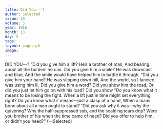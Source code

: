 ```yaml
---
title: Did You --?
author: Selected
issue: 29
volume: 3
year: 1916
month: 13
day: V
tags:
layout: page.njk
image:
---
```

DID YOU—?       “Did you give him a lift? He’s a brother of man,    And bearing about all the burden’ he can.    Did you give him a smile? He was downcast and blue,    And the smile would have helped him to battle it through,       “Did you give him your hand? He was slipping down hill,    And the world, so I fancied, was using him ill,    Did you give him a word? Did you show him the road,    Or did you just let him go on with his load?       Did you show “Do you know what it means to be losing the fight.    When a lift just in time might set everything right? Do you know what it means—just a clasp of a hand,    When a mans bone about all a man ought to stand?       “Did you ask why it was—why the quivering? Why the half-suppressed sob, and the scalding tears drip?    Were you brother of his when the time came of need?    Did you offer to help him, or didn’t you heed?”    (—Selected) 


